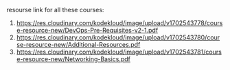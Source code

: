 resourse link for all these courses:

1) https://res.cloudinary.com/kodekloud/image/upload/v1702543778/course-resource-new/DevOps-Pre-Requisites-v2-1.pdf
2) https://res.cloudinary.com/kodekloud/image/upload/v1702543780/course-resource-new/Additional-Resources.pdf
3) https://res.cloudinary.com/kodekloud/image/upload/v1702543781/course-resource-new/Networking-Basics.pdf
